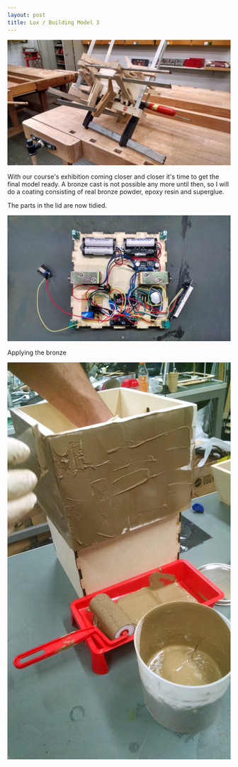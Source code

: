 ```yaml
---
layout: post
title: Lox / Building Model 3
---
```


![alt text](/images/buildingmodel3.jpg "Logo Title Text 1")

With our course's exhibition coming closer and closer it's time to get the final model ready.
A bronze cast is not possible any more until then, so I will do a coating consisting of real bronze powder, epoxy resin and superglue.

The parts in the lid are now tidied.

![alt text](/images/cleanedinside.jpg "Logo Title Text 1")

Applying the bronze

![alt text](/images/liquidbronze.jpg "Logo Title Text 1")
